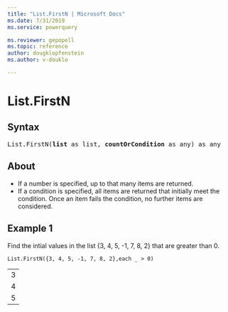```yaml
---
title: "List.FirstN | Microsoft Docs"
ms.date: 7/31/2019
ms.service: powerquery

ms.reviewer: gepopell
ms.topic: reference
author: dougklopfenstein
ms.author: v-douklo

---
```

# List.FirstN

## Syntax

<pre>
List.FirstN(<b>list</b> as list, <b>countOrCondition</b> as any) as any
</pre>
  
## About  
 <ul> <li>If a number is specified, up to that many items are returned. </li> <li>If a condition is specified, all items are returned that initially meet the condition. Once an item fails the condition, no further items are considered. </li> </ul>

## Example 1
Find the intial values in the list {3, 4, 5, -1, 7, 8, 2} that are greater than 0.

```powerquery-m
List.FirstN({3, 4, 5, -1, 7, 8, 2},each _ > 0)
```

<table> <tr><td>3</td></tr> <tr><td>4</td></tr> <tr><td>5</td></tr> </table>
